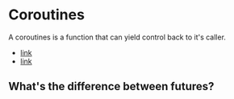 # Coroutines

A coroutines is a function that can yield control back to it's caller.


- [link](https://stackoverflow.com/questions/28977302/how-do-stackless-coroutines-differ-from-stackful-coroutines)
- [link](https://doc.rust-lang.org/beta/unstable-book/language-features/coroutines.html)

## What's the difference between futures?
